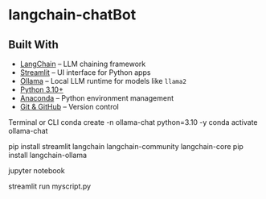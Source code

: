 # langchain-chatBot
##  Built With

- [LangChain](https://www.langchain.com/) – LLM chaining framework
- [Streamlit](https://streamlit.io/) – UI interface for Python apps
- [Ollama](https://ollama.com/) – Local LLM runtime for models like `llama2`
- [Python 3.10+](https://www.python.org/)
- [Anaconda](https://www.anaconda.com/) – Python environment management
- [Git & GitHub](https://github.com/khalyanooo1) – Version control

Terminal or CLI
conda create -n ollama-chat python=3.10 -y
conda activate ollama-chat

pip install streamlit langchain langchain-community langchain-core
pip install langchain-ollama

jupyter notebook

streamlit run myscript.py

